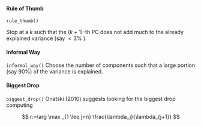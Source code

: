 #### Rule of Thumb
`rule_thumb()`

Stop at a $k$ such that the $(k+1)$-th PC does not add much to the already explained variance (say $<3 \%$ ).


#### Informal Way
`informal_way()`
Choose the number of components such that a large portion (say 90\%) of the variance is explained.


#### Biggest Drop
`biggest_drop()` 
Onatski (2010) suggests looking for the biggest drop computing

$$
r:=\arg \max _{1 \leq j<n} \frac{\lambda_j}{\lambda_{j+1}} 
$$